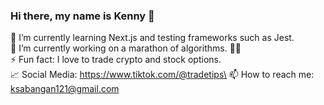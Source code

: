 ### Hi there, my name is Kenny 👋

 🌱 I’m currently learning Next.js and testing frameworks such as Jest.\
 🔭 I’m currently working on a marathon of algorithms. 👨‍💻\
 ⚡ Fun fact: I love to trade crypto and stock options.\
 📈 Social Media: https://www.tiktok.com/@tradetips\
 📫 How to reach me: ksabangan121@gmail.com
